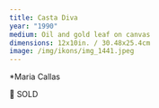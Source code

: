 ```yaml
---
title: Casta Diva
year: "1990"
medium: Oil and gold leaf on canvas
dimensions: 12x10in. / 30.48x25.4cm
image: /img/ikons/img_1441.jpeg
---
```

*Maria Callas

🔴 SOLD
